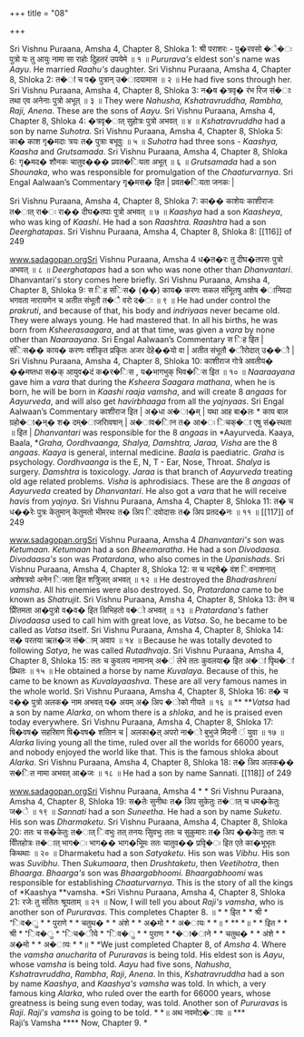 +++
title = "08"

+++


Sri Vishnu Puraana, Amsha 4, Chapter 8, Shloka 1: श्री पराशरः - पु�रवसो �े�ः पुत्रो यः तु आयुः नामा सा राहोः दुिहतरं उपयेमे ॥ १ ॥ *Pururava's* eldest son's name was *Aayu*. He married *Raahu's* daughter. Sri Vishnu Puraana, Amsha 4, Chapter 8, Shloka 2: त�ां च प� पुत्रान् उ�ादयामास ॥ २ ॥ He had five sons through her. Sri Vishnu Puraana, Amsha 4, Chapter 8, Shloka 3: न�ष �त्रवृ� रंभ रिज सं�ाः तथा एव अनेनाः पुत्रो अभूत् ॥ ३ ॥ They were *Nahusha, Kshatravruddha, Rambha, Raji, Anena*. These are the sons of *Aayu*. Sri Vishnu Puraana, Amsha 4, Chapter 8, Shloka 4: �त्रवृ�ात् सुहोत्रः पुत्रो अभवत् ॥ ४ ॥ *Kshatravruddha* had a son by name *Suhotra*. Sri Vishnu Puraana, Amsha 4, Chapter 8, Shloka 5: का� काश गृ�मदाः त्रयः त� पुत्राः बभूवुः ॥ ५ ॥ *Suhotra* had three sons - *Kaashya, Kaasha* and *Grutsamada*. Sri Vishnu Puraana, Amsha 4, Chapter 8, Shloka 6: गृ�मद� शौनकः चातुव��� प्रवत�ियता अभूत् ॥ ६ ॥ *Grutsamada* had a son *Shounaka*, who was responsible for promulgation of the *Chaaturvarnya*. Sri Engal Aalwaan’s Commentary गृ�मस� इित | प्रवत�ियता जनकः | 





Sri Vishnu Puraana, Amsha 4, Chapter 8, Shloka 7: का�� काशेयः काशीराजः त�ात् रा�ः रा�� दीघ�तपाः पुत्रो अभवत् ॥ ७ ॥ *Kaashya* had a son *Kaasheya*, who was king of *Kaashi*. He had a son *Raashtra. Raashtra* had a son *Deerghatapas*. Sri Vishnu Puraana, Amsha 4, Chapter 8, Shloka 8:  [[116]] of 249 





www.sadagopan.orgSri Vishnu Puraana, Amsha 4 ध�त�रः तु दीघ�तपसः पुत्रो अभवत् ॥ ८ ॥ *Deerghatapas* had a son who was none other than *Dhanvantari*. Dhanvantari's story comes here briefly. Sri Vishnu Puraana, Amsha 4, Chapter 8, Shloka 9: स िह संिस� \(��\) काय� करणः सकल संभूितषु अशेष �ानिवदा भगवता नारायणेन च अतीत संभूतौ त�ै वरो द�ः ॥ ९ ॥ He had under control the *prakruti*, and because of that, his body and *indriyaas* never became old. They were always young. He had mastered that. In all his births, he was born from *Ksheerasaagara*, and at that time, was given a *vara* by none other than *Naaraayana*. Sri Engal Aalwaan’s Commentary स िह इित | संिस�� काय� करणः वशीकृत प्रकृितः अजर देहे��यो वा | अतीत संभूतौ �ीरोदात् उ��ौ | Sri Vishnu Puraana, Amsha 4, Chapter 8, Shloka 10: काशीराज गोत्रे अवतीय� ��मष्तधा स�क् आयुव�दं क�र�िस , य�भागभुक् भिव�िस इित ॥ १० ॥ *Naaraayana* gave him a *vara* that during the *Ksheera Saagara mathana*, when he is born, he will be born in *Kaashi raaja vamsha*, and will create 8 *angaas* for *Aayurveda*, and will also get *havirbhaaga* from all the *yajnyaas*. Sri Engal Aalwaan’s Commentary काशीराज इित | अ�धा अ�ा�म् | यथा आह बा�लः \* काय बाल ग्रहो�ा�न्� श� दम्�ाजरािवषान् | अ�ाव�ािन त� आ�ः िचक्�ा एषु सं�स्थता ॥ इित | *Dhanvantari* was responsible for the 8 *angaas* in *Aayurveda. Kaaya, Baala, **Graha, Oordhvaanga, Shalya, Damshtra, Jaraa, Visha* are the 8 *angaas*. *Kaaya* is general, internal medicine. *Baala* is paediatric. *Graha* is psychology. *Oordhvaanga* is the E, N, T - Ear, Nose, Throat. *Shalya* is surgery. *Damshtra* is toxicology. *Jaraa* is that branch of *Aayurveda* treating old age related problems. *Visha* is aphrodisiacs. These are the 8 *angaas* of *Aayurveda* created by *Dhanvantari*. He also got a *vara* that he will receive *havis* from *yajnya*. Sri Vishnu Puraana, Amsha 4, Chapter 8, Shloka 11: त� च ध��रेः पुत्रः केतुमान् केतुमतो भीमरथः त� अिप िदवोदासः त� अिप प्रतद�नः ॥ ११ ॥  [[117]] of 249 





www.sadagopan.orgSri Vishnu Puraana, Amsha 4 *Dhanvantari's* son was *Ketumaan. Ketumaan* had a son *Bheemaratha*. He had a son *Divodaasa. Divodaasa's* son was *Pratardana*, who also comes in the *Upanishads*. Sri Vishnu Puraana, Amsha 4, Chapter 8, Shloka 12: स च भद्रश्रे� वंश िवनाशनात् अशेषत्रवो अनेन िजता इित शत्रुिजत् अभवत् ॥ १२ ॥ He destroyed the *Bhadrashreni vamsha*. All his enemies were also destroyed. So, *Pratardana* came to be known as *Shatrujit*. Sri Vishnu Puraana, Amsha 4, Chapter 8, Shloka 13: तेन च प्रीितमता आ�पुत्रो व�व� इित अिभिहतो व�ो अभवत् ॥ १३ ॥ *Pratardana's* father *Divodaasa* used to call him with great love, as *Vatsa*. So, he became to be called as *Vatsa* itself. Sri Vishnu Puraana, Amsha 4, Chapter 8, Shloka 14: स� परतया ऋत�ज सं�ाम् अवाप ॥ १४ ॥ Because he was totally devoted to following *Satya*, he was called *Rutadhvaja*. Sri Vishnu Puraana, Amsha 4, Chapter 8, Shloka 15: ततः च कुवलय नामानम् अ�ं लेभे ततः कुवलया� इित अ�ां पृिथ�ां प्रिथतः ॥ १५ ॥ He obtained a horse by name *Kuvalaya*. Because of this, he came to be known as *Kuvalayaashva*. These are all very famous names in the whole world. Sri Vishnu Puraana, Amsha 4, Chapter 8, Shloka 16: त� च व�� पुत्रो अलक� नाम अभवत् य� अयम् अ� अिप �ोको गीयते ॥ १६ ॥ ** ***Vatsa* had a son by name *Alarka*, on whom there is a *shloka*, and he is praised even today everywhere. Sri Vishnu Puraana, Amsha 4, Chapter 8, Shloka 17: षि�वष� सहस्रािण षि�वष� शतािन च | अलका�त् अपरो ना�ो बुभुजे मेिदनी ं युवा ॥ १७ ॥ *Alarka* living young all the time, ruled over all the worlds for 66000 years, and nobody enjoyed the world like that. This is the famous shloka about *Alarka*. Sri Vishnu Puraana, Amsha 4, Chapter 8, Shloka 18: त� अिप अलक�� स�ित नामा अभवत् आ�जः ॥ १८ ॥ He had a son by name Sannati.  [[118]] of 249 





www.sadagopan.orgSri Vishnu Puraana, Amsha 4 * * Sri Vishnu Puraana, Amsha 4, Chapter 8, Shloka 19: स�तेः सुनीथः त� अिप सुकेतुः त�ात् च धम�केतुः ज�े ॥ १९ ॥ *Sannati* had a son *Suneetha*. He had a son by name *Suketu*. His son was *Dharmaketu*. Sri Vishnu Puraana, Amsha 4, Chapter 8, Shloka 20: ततः च स�केतुः त�ात् िवभुः तत् तनयः सुिवभुः ततः च सुकुमारः त� अिप ��केतुः ततः च वीितहोत्रः त�ात् भाग�ः भाग�� भाग�भूिमः ततः चातुव�� प्रवृि�ः इित एते का�भूभृतः किथथाः ॥ २० ॥ Dharmaketu had a son *Satyaketu*. His son was *Vibhu*. His son was *Suvibhu*. Then *Sukumaara*, then *Drushtaketu*, then *Veetihotra*, then *Bhaarga*. *Bhaarga's* son was *Bhaargabhoomi. Bhaargabhoomi* was responsible for establishing *Chaaturvarnya*. This is the story of all the kings of *Kaashya **vamsha. *Sri Vishnu Puraana, Amsha 4, Chapter 8, Shloka 21: रजेः तु संतितः श्रूयताम् ॥ २१ ॥ Now, I will tell you about *Raji's vamsha*, who is another son of *Pururavas*. This completes Chapter 8. ॥ * * इित * * श्री * *िव�ु * * पुराणे * * चतुथ� * * अंशे * * अ�मो * * अ�ायः * *॥ * ** *॥ * * इित * * श्री * *िव�ु * *िच�ीये * *िव�ु * * पुराण * *�ा�ाने * * चतुथ� * * अंशे * * अ�मो * * अ�ायः * *॥ * *We just completed Chapter 8, of *Amsha* 4. Where the *vamsha* *anucharita* of *Pururavas* is being told. His eldest son is *Aayu*, whose *vamsha* is being told. *Aayu* had five sons, *Nahusha*, *Kshatravruddha*, *Rambha*, *Raji*, *Anena*. In this, *Kshatravruddha* had a son by name *Kaashya*, and *Kaashya's* *vamsha* was told. In which, a very famous king *Alarka*, who ruled over the earth for 66000 years, whose greatness is being sung even today, was told. Another son of *Pururavas* is *Raji*. *Raji's* *vamsha* is going to be told. * *॥ अथ नवमोऽ�ायः ॥ ***   
Raji’s Vamsha **** Now, Chapter 9. *
